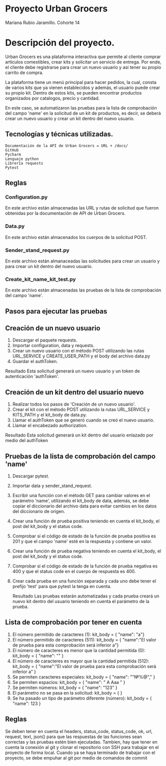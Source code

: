# Proyecto Urban Grocers 

Mariana Rubio Jaramillo. Cohorte 14


# **Descripción del proyecto.**

Urban Grocers es una plataforma interactiva que permite al cliente comprar 
artículos comestibles, crear kits y solicitar un servicio de entrega. Por ende,
el cliente debe registrarse para crear un nuevo usuario y asi tener su 
propio carrito de compra. 

La plataforma tiene un menú principal para hacer pedidos, la cual, 
consta de varios kits que ya vienen establecidos y además, el usuario
puede crear su propio kit. Dentro de estos kits, se pueden encontrar 
productos organizados por catalogos, precio y cantidad.

En este caso, se automatizaron las pruebas para la lista de comprobación
del campo 'name' en la solicitud de un kit de productos, es decir, se deberá 
crear un nuevo usuario y crear un kit dentro del nuevo usuario.

## Tecnologías y técnicas utilizadas.

    Documentación de la API de Urban Grocers = URL + /docs/ 
    GitHub
    Pycharm
    Lenguaje python
    Librería requests
    Pytest

## Reglas

### Configuration.py

En este archivo están almacenadas las URL y rutas de solicitud que fueron
obtenidas por la documentación de API de Urban Grocers.

### Data.py
En este archivo están almacenados los cuerpos de la solicitud POST.

### Sender_stand_request.py
En este archivo están almanaceadas las solicitudes para crear un usuario
y para crear un kit dentro del nuevo usuario.

### Create_kit_name_kit_test.py
En este archivo están almacenadas las pruebas de la lista de comprobación
del campo 'name'.

## Pasos para ejecutar las pruebas

## **Creación de un nuevo usuario**

1. Descargar el paquete requests.
2. Importar configuration, data y requests. 
3. Crear un nuevo usuario con el método POST utilizando las rutas URL_SERVICE y
CREATE_USER_PATH y el body del archivo data.py 
4. Guardar el authToken.

 Resultado
 Esta solicitud generará un nuevo usuario y un token de autenticación 'authToken'.

## **Creación de un kit dentro del usuario nuevo**

1. Realizar todos los pasos de 'Creación de un nuevo usuario'.
2. Crear el kit con el método POST utilizando la rutas URL_SERVICE y KITS_PATH 
y el kit_body de data.py.
3. Llamar el authToken que se generó cuando se creó el nuevo usuario.
4. Llamar el encabezado authorization.

Resultado
Esta solicitud generará un kit dentro del usuario enlazado por medio del 
    authToken

## **Pruebas de la lista de comprobación del campo 'name'**

1. Descargar pytest.
2. Importar data y sender_stand_request. 
3. Escribir una función con el método GET para cambiar valores en el parámetro
'name', utilizando el kit_body de data, además, se debe copiar el diccionario del archivo data para
evitar cambios en los datos del diccionario de origen. 
4. Crear una función de prueba positiva teniendo en cuenta el kit_body, el post
del kit_body y el status code. 
5. Comprobar si el código de estado de la función de prueba positiva es 201 y que el campo 'name'
esté en la respuesta y contiene un valor. 
6. Crear una función de prueba negativa teniendo en cuenta el kit_body, el post
del kit_body y el status code. 
7. Comprobar si el código de estado de la función de prueba negativa es 400 y que el status code
en el cuerpo de respuesta es 400. 
8. Crear cada prueba en una función separada y cada uno debe tener el prefijo 'test' para que pytest
la tenga en cuenta. 

    Resultado
    Las pruebas estarán automatizadas y cada prueba creará un nuevo kit dentro del usuario
    teniendo en cuenta el parámetro de la prueba.


## Lista de comprobación por tener en cuenta

1. El número permitido de caracteres (1): kit_body = { "name": "a"}
2. El número permitido de caracteres (511): kit_body = { "name":"El valor de prueba para esta comprobación será inferior a"}
3. El número de caracteres es menor que la cantidad permitida (0): kit_body = { "name": "" }
4. El número de caracteres es mayor que la cantidad permitida (512): kit_body = { "name":"El valor de prueba para esta comprobación será inferior a” }
5. Se permiten caracteres especiales: kit_body = { "name": ""№%@"," }
6. Se permiten espacios: kit_body = { "name": " A Aaa " }
7. Se permiten números: kit_body = { "name": "123" }
8. El parámetro no se pasa en la solicitud: kit_body = { }
9. Se ha pasado un tipo de parámetro diferente (número): kit_body = { "name": 123 }

## Reglas

Se deben tener en cuenta el headers, status_code, status_code, ok, url, request, text, json() para que
las respuestas de las funciones sean correctas y las pruebas estén bien ejecutadas.
Tambien, hay que tener en cuenta la conexión al git y clonar el repositorio con SSH para trabajar en el proyecto 
de forma local. 
Cuando ya se haya terminado de trabajar con el proyecto, se debe empuhar al git por medio de comandos de commit







